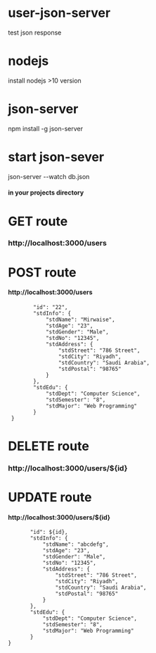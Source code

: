 # user-json-server
test json response

# nodejs 
install nodejs >10 version

# json-server
npm install -g json-server

# start json-sever
json-server --watch db.json
  #### in your projects directory


# GET route
### http://localhost:3000/users

# POST route
#### http://localhost:3000/users
```{
        "id": "22",
        "stdInfo": {
            "stdName": "Mirwaise",
            "stdAge": "23",
            "stdGender": "Male",
            "stdNo": "12345",
            "stdAddress": {
                "stdStreet": "786 Street",
                "stdCity": "Riyadh",
                "stdCountry": "Saudi Arabia",
                "stdPostal": "98765"
            }
        },
        "stdEdu": {
            "stdDept": "Computer Science",
            "stdSemester": "8",
            "stdMajor": "Web Programming"
        }
 }
 ```
# DELETE route
 ### http://localhost:3000/users/${id}

# UPDATE route
 #### http://localhost:3000/users/${id}
 ```{
        "id": ${id},
        "stdInfo": {
            "stdName": "abcdefg",
            "stdAge": "23",
            "stdGender": "Male",
            "stdNo": "12345",
            "stdAddress": {
                "stdStreet": "786 Street",
                "stdCity": "Riyadh",
                "stdCountry": "Saudi Arabia",
                "stdPostal": "98765"
            }
        },
        "stdEdu": {
            "stdDept": "Computer Science",
            "stdSemester": "8",
            "stdMajor": "Web Programming"
        }
 }
 ```


 